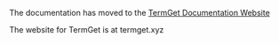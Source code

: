 The documentation has moved to the [TermGet Documentation Website](https://termget.github.io/docs/)

The website for TermGet is at termget.xyz
